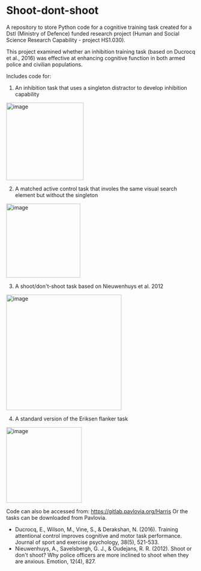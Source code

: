 # Shoot-dont-shoot
A repository to store Python code for a cognitive training task created for a Dstl (Ministry of Defence) funded research project (Human and Social Science Research Capability - project HS1.030).

This project examined whether an inhibition training task (based on Ducrocq et al., 2016) was effective at enhancing cognitive function in both armed police and civilian populations. 

Includes code for:
1. An inhibition task that uses a singleton distractor to develop inhibition capability
<img width="206" alt="image" src="https://user-images.githubusercontent.com/105279529/180730269-f4e475c4-e51b-449f-b52e-d62823dc9f3b.png">

2. A matched active control task that involes the same visual search element but without the singleton
<img width="197" alt="image" src="https://user-images.githubusercontent.com/105279529/180730303-11ee1705-014a-497d-a6f1-827e9238e4fb.png">

3. A shoot/don't-shoot task based on Nieuwenhuys et al. 2012
<img width="307" alt="image" src="https://user-images.githubusercontent.com/105279529/180730217-90127ce7-ff56-4a4f-858e-5f5ee454cde6.png">

4. A standard version of the Eriksen flanker task
<img width="201" alt="image" src="https://user-images.githubusercontent.com/105279529/180730094-b79b649d-d03f-4237-9e3d-f77bb61030f7.png">


Code can also be accessed from:  https://gitlab.pavlovia.org/Harris
Or the tasks can be downloaded from Pavlovia. 




- Ducrocq, E., Wilson, M., Vine, S., & Derakshan, N. (2016). Training attentional control improves cognitive and motor task performance. Journal of sport and exercise psychology, 38(5), 521-533.
- Nieuwenhuys, A., Savelsbergh, G. J., & Oudejans, R. R. (2012). Shoot or don't shoot? Why police officers are more inclined to shoot when they are anxious. Emotion, 12(4), 827.
